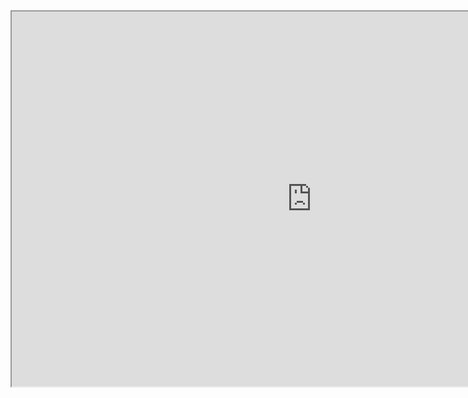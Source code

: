 <iframe src="https://i.simmer.io/@SpaceChuck/taze-adam-3d" style="width:960px;height:600px"></iframe>

